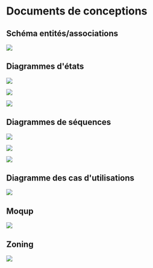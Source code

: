 # Documents de conceptions



## Schéma entités/associations


![](./docs_conceptions/bdd_petites_annonces_immobilieres.jpeg)


## Diagrammes d'états


![](./docs_conceptions/authentication_diagram.jpeg)


![](./docs_conceptions/superadmin_diagram.jpeg)


![](./docs_conceptions/identified_users_diagram.jpeg)


## Diagrammes de séquences


![](.docs_conceptions/superadmin_sequence_diagram.jpeg)


![](./docs_conceptions/seller_sequence_diagram.jpeg)


![](./docs_conceptions/user_sequence_diagram/jpeg)


## Diagramme des cas d'utilisations

![](./docs_conceptions/user_case_diagram.jpeg)


## Moqup

![](./docs_conceptions/petites_annonces_immobilieres_moqups.jpg)


## Zoning

![](./docs_conceptions/Petites_annonces_immobilieres_zoning.jpg)